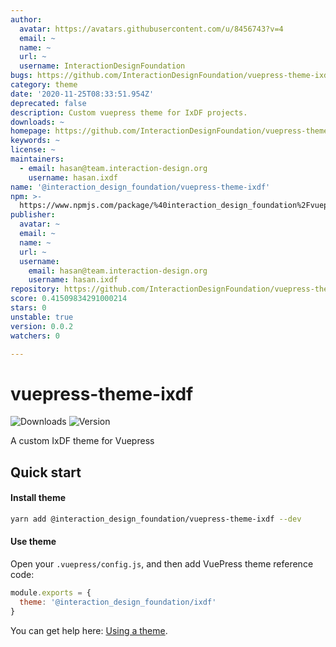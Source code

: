 ```yaml
---
author:
  avatar: https://avatars.githubusercontent.com/u/8456743?v=4
  email: ~
  name: ~
  url: ~
  username: InteractionDesignFoundation
bugs: https://github.com/InteractionDesignFoundation/vuepress-theme-ixdf/issues
category: theme
date: '2020-11-25T08:33:51.954Z'
deprecated: false
description: Custom vuepress theme for IxDF projects.
downloads: ~
homepage: https://github.com/InteractionDesignFoundation/vuepress-theme-ixdf#readme
keywords: ~
license: ~
maintainers:
  - email: hasan@team.interaction-design.org
    username: hasan.ixdf
name: '@interaction_design_foundation/vuepress-theme-ixdf'
npm: >-
  https://www.npmjs.com/package/%40interaction_design_foundation%2Fvuepress-theme-ixdf
publisher:
  avatar: ~
  email: ~
  name: ~
  url: ~
  username:
    email: hasan@team.interaction-design.org
    username: hasan.ixdf
repository: https://github.com/InteractionDesignFoundation/vuepress-theme-ixdf
score: 0.41509834291000214
stars: 0
unstable: true
version: 0.0.2
watchers: 0

---
```


# vuepress-theme-ixdf

<p>
  <img src="https://img.shields.io/npm/dt/@interaction_design_foundation/vuepress-theme-ixdf?style=flat-square" alt="Downloads">
  <img src="https://img.shields.io/github/package-json/v/InteractionDesignFoundation/vuepress-theme-ixdf?style=flat-square" alt="Version">
</p>

A custom IxDF theme for Vuepress
## Quick start

#### Install theme

```sh
yarn add @interaction_design_foundation/vuepress-theme-ixdf --dev
```

#### Use theme

Open your `.vuepress/config.js`, and then add VuePress theme reference code:
```js
module.exports = {
  theme: '@interaction_design_foundation/ixdf'
}
```
You can get help here: [Using a theme](https://vuepress.vuejs.org/theme/using-a-theme.html#theme-shorthand).